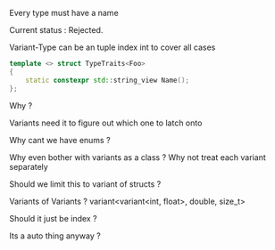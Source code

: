 Every type must have a name

Current status : Rejected.

Variant-Type can be an tuple index int to cover all cases

```cpp
template <> struct TypeTraits<Foo>
{
    static constexpr std::string_view Name();
};
```

Why ?

Variants need it to figure out which one to latch onto

Why cant we have enums ?

Why even bother with variants as a class ? Why not treat each variant separately

Should we limit this to variant of structs ?

Variants of Variants ?
variant<variant<int, float>, double, size_t>

Should it just be index ?

Its a auto thing anyway ?
